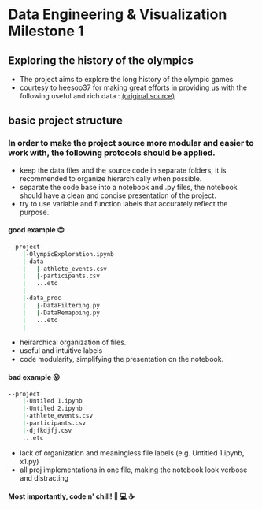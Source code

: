 # Data Engineering & Visualization Milestone 1
## Exploring the history of the olympics

- The project aims to explore the long history of the olympic games
- courtesy to heesoo37 for making great efforts in providing us with the following useful and rich data : [(original source)](https://www.kaggle.com/heesoo37/120-years-of-olympic-history-athletes-and-results?select=athlete_events.csv)

## basic project structure
### In order to make the project source more modular and easier to work with, the following protocols should be applied.
- keep the data files and the source code in separate folders, it is recommended to organize hierarchically when possible.
- separate the code base into a notebook and .py files, the notebook should have a clean and concise presentation of the project.
- try to use variable and function labels that accurately reflect the purpose.

#### good example 😊
```bash
--project
    |-OlympicExploration.ipynb
    |-data
    |   |-athlete_events.csv
    |   |-participants.csv
    |   ...etc
    |
    |-data_proc
    |   |-DataFiltering.py
    |   |-DataRemapping.py
    |   ...etc
    |
 ```

 - heirarchical organization of files.
 - useful and intuitive labels
 - code modularity, simplifying the presentation on the notebook.

#### bad example 😛
```bash
--project
    |-Untiled 1.ipynb 
    |-Untiled 2.ipynb 
    |-athlete_events.csv
    |-participants.csv
    |-djfkdjfj.csv
    ...etc
```


 - lack of organization and meaningless file labels (e.g. Untitled 1.ipynb, x1.py)
 - all proj implementations in one file, making the notebook look verbose and distracting

#### Most importantly, code n' chill! 🙆 💻 ☕️
